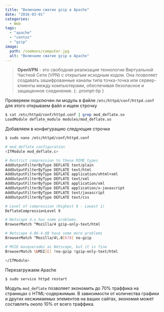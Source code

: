 ```yaml
---
title: "Включаем сжатие gzip в Apache"
date: "2016-03-01"
categories: 
  - Web
tags: 
  - "apache"
  - "centos"
  - "gzip"
image:
  path: /commons/computer.jpg
  alt: "Включаем сжатие gzip в Apache"
---
```


> **OpenVPN** - это свободная реализация технологии Виртуальной Частной Сети (VPN) с открытым исходным кодом. Она позволяет создавать зашифрованные каналы типа точка-точка или сервер-клиенты между компьютерами, обеспечивая безопасное и защищенное соединение.
{: .prompt-tip }

Проверяем подключен ли модуль в файле `/etc/httpd/conf/httpd.conf` для этого открываем файл и ищем строчку

```sh
$ cat /etc/httpd/conf/httpd.conf | grep mod_deflate.so
LoadModule deflate_module modules/mod_deflate.so
```

Добавляем в конфигурацию следующие строчки

```sh
$ sudo nano /etc/httpd/conf/httpd.conf

# mod_deflate configuration
<IfModule mod_deflate.c>

# Restrict compression to these MIME types
AddOutputFilterByType DEFLATE text/plain
AddOutputFilterByType DEFLATE text/html
AddOutputFilterByType DEFLATE application/xhtml+xml
AddOutputFilterByType DEFLATE text/xml
AddOutputFilterByType DEFLATE application/xml
AddOutputFilterByType DEFLATE application/x-javascript
AddOutputFilterByType DEFLATE text/javascript
AddOutputFilterByType DEFLATE text/css

# Level of compression (Highest 9 - Lowest 1)
DeflateCompressionLevel 9

# Netscape 4.x has some problems.
BrowserMatch ^Mozilla/4 gzip-only-text/html

# Netscape 4.06-4.08 have some more problems
BrowserMatch ^Mozilla/4\.0[678] no-gzip

# MSIE masquerades as Netscape, but it is fine
BrowserMatch \bMSI[E] !no-gzip !gzip-only-text/html

</IfModule>
```

Перезагружаем Apache

```sh
$ sudo service httpd restart
```

Модуль `mod_deflate` позволяет экономить до 70% траффика на страницах с HTML-содержимым. В зависимости от количества графики и других несжимаемых элементов на ваших сайтах, экономия может составлять около 10% от всего траффика.
